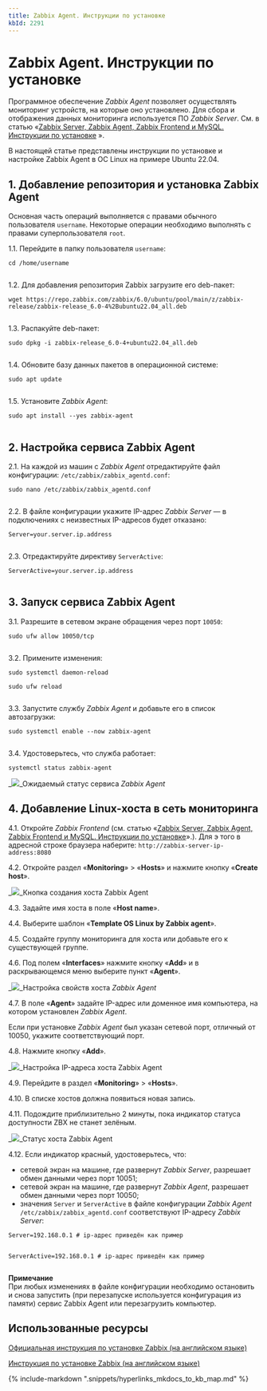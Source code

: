 ```yaml
---
title: Zabbix Agent. Инструкции по установке
kbId: 2291
---
```


# Zabbix Agent. Инструкции по установке

Программное обеспечение *Zabbix Agent* позволяет осуществлять мониторинг устройств, на которые оно установлено. Для сбора и отображения данных мониторинга используется ПО *Zabbix Server*. См. в статью «[Zabbix Server, Zabbix Agent, Zabbix Frontend и MySQL. Инструкции по установке](https://kb.comindware.ru/article.php?id=2292) ».

В настоящей статье представлены инструкции по установке и настройке Zabbix Agent в ОС Linux на примере Ubuntu 22.04.

## 1. Добавление репозитория и установка Zabbix Agent

Основная часть операций выполняется с правами обычного пользователя `username`. Некоторые операции необходимо выполнять с правами суперпользователя `root`.

1.1. Перейдите в папку пользователя `username`:

```
cd /home/username

```

1.2. Для добавления репозитория Zabbix загрузите его deb-пакет:

```
wget https://repo.zabbix.com/zabbix/6.0/ubuntu/pool/main/z/zabbix-release/zabbix-release_6.0-4%2Bubuntu22.04_all.deb

```

1.3. Распакуйте deb-пакет:

```
sudo dpkg -i zabbix-release_6.0-4+ubuntu22.04_all.deb

```

1.4. Обновите базу данных пакетов в операционной системе:

```
sudo apt update

```

1.5. Установите *Zabbix Agent*:

```
sudo apt install --yes zabbix-agent

```

## 2. Настройка сервиса Zabbix Agent

2.1. На каждой из машин с *Zabbix Agent* отредактируйте файл конфигурации: `/etc/zabbix/zabbix_agentd.conf`:

```
sudo nano /etc/zabbix/zabbix_agentd.conf

```

2.2. В файле конфигурации укажите IP-адрес *Zabbix Server* — в подключениях с неизвестных IP-адресов будет отказано:

```
Server=your.server.ip.address

```

2.3. Отредактируйте директиву `ServerActive`:

```
ServerActive=your.server.ip.address

```

## 3. Запуск сервиса Zabbix Agent

3.1. Разрешите в сетевом экране обращения через порт `10050`:

```
sudo ufw allow 10050/tcp

```

3.2. Примените изменения:

```
sudo systemctl daemon-reload
sudo ufw reload

```

3.3. Запустите службу *Zabbix Agent* и добавьте его в список автозагрузки:

```
sudo systemctl enable --now zabbix-agent

```

3.4. Удостоверьтесь, что служба работает:

```
systemctl status zabbix-agent 
```

_![](https://kb.comindware.ru/assets/img_63ad99c681d0a.png)_Ожидаемый статус сервиса *Zabbix Agent*

## 4. Добавление Linux-хоста в сеть мониторинга

4.1. Откройте *Zabbix Frontend* (см. статью «[Zabbix Server, Zabbix Agent, Zabbix Frontend и MySQL. Инструкции по установке](app://obsidian.md/Zabbix%20Server,%20Zabbix%20Agent,%20Zabbix%20Frontend%20%D0%B8%20MySQL.%20%D0%98%D0%BD%D1%81%D1%82%D1%80%D1%83%D0%BA%D1%86%D0%B8%D0%B8%20%D0%BF%D0%BE%20%D1%83%D1%81%D1%82%D0%B0%D0%BD%D0%BE%D0%B2%D0%BA%D0%B5)».). Для э того в адресной строке браузера наберите: `http://zabbix-server-ip-address:8080`

4.2. Откройте раздел «**Monitoring**» > «**Hosts**» и нажмите кнопку «**Create host**».

_![](https://kb.comindware.ru/assets/img_63ad9a5b84655.png)_Кнопка создания хоста Zabbix Agent

4.3. Задайте имя хоста в поле «**Host name**».

4.4. Выберите шаблон «**Template OS Linux by Zabbix agent**».

4.5. Создайте группу мониторинга для хоста или добавьте его к существующей группе.

4.6. Под полем «**Interfaces**» нажмите кнопку «**Add**» и в раскрывающемся меню выберите пункт «**Agent**».

_![](https://kb.comindware.ru/assets/img_63ad9b483a473.png)_Настройка свойств хоста *Zabbix Agent*

4.7. В поле «**Agent**» задайте IP-адрес или доменное имя компьютера, на котором установлен *Zabbix Agent*.

Если при установке *Zabbix Agent* был указан сетевой порт, отличный от 10050, укажите соответствующий порт.

4.8. Нажмите кнопку «**Add**».

_![](https://kb.comindware.ru/assets/img_63ad9b9235b26.png)_Настройка IP-адреса хоста Zabbix Agent

4.9. Перейдите в раздел «**Monitoring**» > «**Hosts**».

4.10. В списке хостов должна появиться новая запись.

4.11. Подождите приблизительно 2 минуты, пока индикатор статуса доступности ZBX не станет зелёным.

_![](https://kb.comindware.ru/assets/img_63ad999c17b2e.png)_Статус хоста Zabbix Agent

4.12. Если индикатор красный, удостоверьтесь, что:

- сетевой экран на машине, где развернут *Zabbix Server*, разрешает обмен данными через порт 10051;
- сетевой экран на машине, где развернут *Zabbix Agent*, разрешает обмен данными через порт 10050;
- значения `Server` и `ServerActive` в файле конфигурации *Zabbix Agent* `/etc/zabbix/zabbix_agentd.conf` соответствуют IP-адресу *Zabbix Server*:

```
Server=192.168.0.1 # ip-адрес приведён как пример

```

```
ServerActive=192.168.0.1 # ip-адрес приведён как пример

```

**Примечание**  
При любых изменениях в файле конфигурации необходимо остановить и снова запустить (при перезапуске используется конфигурация из памяти) сервис Zabbix Agent или перезагрузить компьютер.
## Использованные ресурсы

[Официальная инструкция по установке Zabbix (на английском языке)](https://www.zabbix.com/documentation/current/en/manual/installation/install#installing-zabbix-daemons)

[Инструкция по установке Zabbix (на английском языке)](https://subscription.packtpub.com/book/networking-and-servers/9781784397586/1/ch01lvl1sec09/agent-installation-and-configuration)

{% include-markdown ".snippets/hyperlinks_mkdocs_to_kb_map.md" %}
